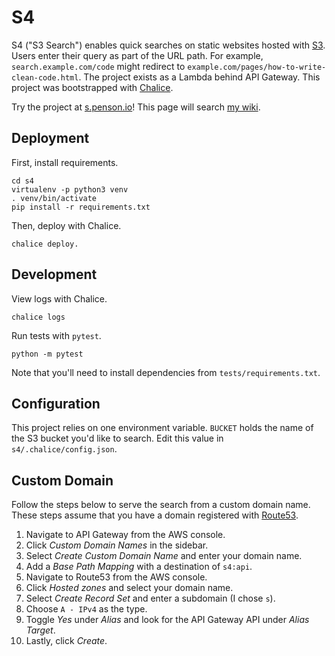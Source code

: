 # S4

S4 ("S3 Search") enables quick searches on static websites hosted
with [S3](https://aws.amazon.com/s3/). Users enter their query as part of the
URL path. For example, `search.example.com/code` might redirect to
`example.com/pages/how-to-write-clean-code.html`. The project exists as a Lambda
behind API Gateway. This project was bootstrapped
with [Chalice](https://github.com/aws/chalice).

Try the project at [s.penson.io](http://s.penson.io)! This page will
search [my wiki](http://wiki.penson.io).

## Deployment

First, install requirements.

    cd s4
    virtualenv -p python3 venv
    . venv/bin/activate
    pip install -r requirements.txt

Then, deploy with Chalice.

    chalice deploy.

## Development

View logs with Chalice.

    chalice logs

Run tests with `pytest`.

    python -m pytest

Note that you'll need to install dependencies from `tests/requirements.txt`.

## Configuration

This project relies on one environment variable. `BUCKET` holds the name of the
S3 bucket you'd like to search. Edit this value in `s4/.chalice/config.json`.

## Custom Domain

Follow the steps below to serve the search from a custom domain name. These
steps assume that you have a domain registered with
[Route53](https://aws.amazon.com/route53/).

1. Navigate to API Gateway from the AWS console.
2. Click *Custom Domain Names* in the sidebar.
3. Select *Create Custom Domain Name* and enter your domain name.
4. Add a *Base Path Mapping* with a destination of `s4:api`.
5. Navigate to Route53 from the AWS console.
6. Click *Hosted zones* and select your domain name.
7. Select *Create Record Set* and enter a subdomain (I chose `s`).
8. Choose `A - IPv4` as the type.
9. Toggle *Yes* under *Alias* and look for the API Gateway API under *Alias
   Target*.
10. Lastly, click *Create*.
